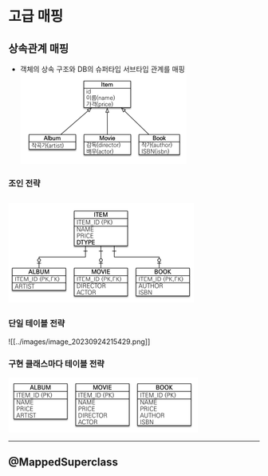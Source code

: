 # 고급 매핑
## 상속관계 매핑
- 객체의 상속 구조와 DB의 슈퍼타입 서브타입 관계를 매핑
![](../images/image_20230924215202.png)

### 조인 전략
![](../images/image_20230924215304.png)
- 
### 단일 테이블 전략
![[../images/image_20230924215429.png]]

### 구현 클래스마다 테이블 전략
![](../images/image_20230924215451.png)


---
## @MappedSuperclass